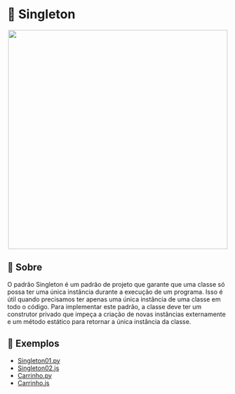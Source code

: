 # 🥺 Singleton

<div align=center>
    <img src="https://refactoring.guru/images/patterns/content/singleton/singleton.png" width=500>
</div>

## 🧐 Sobre

O padrão Singleton é um padrão de projeto que garante que uma classe só possa ter uma única instância durante a execução de um programa. Isso é útil quando precisamos ter apenas uma única instância de uma classe em todo o código. Para implementar este padrão, a classe deve ter um construtor privado que impeça a criação de novas instâncias externamente e um método estático para retornar a única instância da classe.

## 📂 Exemplos
- [Singleton01.py](./Singleton/Singleton01.py)
- [Singleton02.js](./Singleton/Singleton02.js)
- [Carrinho.py](./Singleton/Carrinho.py)
- [Carrinho.js](./Singleton/Carrinho.js)